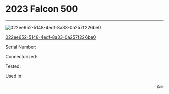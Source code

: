 # **2023 Falcon 500**
---

![022ee652-5148-4edf-8a33-0a257f226be0](https://mcquaidrobotics.github.io/inv/images/022ee652-5148-4edf-8a33-0a257f226be0.png)

[022ee652-5148-4edf-8a33-0a257f226be0](https://mcquaidrobotics.github.io/inv/images/labels/lb-022ee652-5148-4edf-8a33-0a257f226be0.png)

Serial Number: 

Connectorized: 

Tested: 

Used In: 


###### [<div style="text-align: right"><sub>Edit</sub></div>](https://github.com/McQuaidRobotics/inv/blob/main/guids/022ee652-5148-4edf-8a33-0a257f226be0.md)

